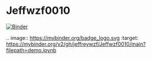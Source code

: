 # Jeffwzf0010
[![Binder](https://mybinder.org/badge_logo.svg)](https://mybinder.org/v2/gh/jeffreywzf/Jeffwzf0010/main?filepath=demo.ipynb)

.. image:: https://mybinder.org/badge_logo.svg
 :target: https://mybinder.org/v2/gh/jeffreywzf/Jeffwzf0010/main?filepath=demo.ipynb
